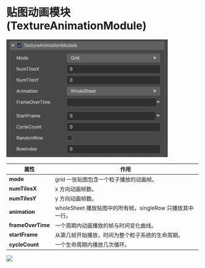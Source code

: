 # 贴图动画模块(TextureAnimationModule)

![](particle-system/texture_animation.png)

属性| 作用
---|---
**mode** | grid 一张贴图包含一个粒子播放的动画帧。
**numTilesX** | x 方向动画帧数。
**numTilesY** | y 方向动画帧数。
**animation** | wholeSheet 播放贴图中的所有帧，singleRow 只播放其中一行。
**frameOverTime** | 一个周期内动画播放的帧与时间变化曲线。
**startFrame** | 从第几帧开始播放，时间为整个粒子系统的生命周期。
**cycleCount** | 一个生命周期内播放几次循环。

![](particle-system/texture_animation.gif)
